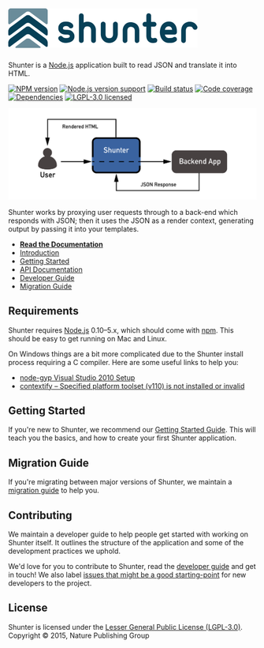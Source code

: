 
# ![Shunter](docs/shunter-logo.png)

Shunter is a [Node.js][node] application built to read JSON and translate it into HTML.

[![NPM version][shield-npm]][info-npm]
[![Node.js version support][shield-node]][info-node]
[![Build status][shield-build]][info-build]
[![Code coverage][shield-coverage]][info-coverage]
[![Dependencies][shield-dependencies]][info-dependencies]
[![LGPL-3.0 licensed][shield-license]][info-license]

![Shunter as a proxy](docs/diagram.png)

Shunter works by proxying user requests through to a back-end which responds with JSON; then it uses the JSON as a render context, generating output by passing it into your templates.

- [**Read the Documentation**](docs/index.md)
- [Introduction](docs/introduction.md)
- [Getting Started](docs/getting-started.md)
- [API Documentation](docs/usage/index.md)
- [Developer Guide](docs/developer-guide.md)
- [Migration Guide](docs/migration/index.md)


Requirements
------------

Shunter requires [Node.js][node] 0.10–5.x, which should come with [npm][npm]. This should be easy to get running on Mac and Linux.

On Windows things are a bit more complicated due to the Shunter install process requiring a C compiler. Here are some useful links to help you:

- [node-gyp Visual Studio 2010 Setup][node-gyp-vs]
- [contextify – Specified platform toolset (v110) is not installed or invalid][contextify]


Getting Started
---------------

If you're new to Shunter, we recommend our [Getting Started Guide](docs/getting-started.md). This will teach you the basics, and how to create your first Shunter application.


Migration Guide
---------------

If you're migrating between major versions of Shunter, we maintain a [migration guide](docs/migration/index.md) to help you.


Contributing
------------

We maintain a developer guide to help people get started with working on Shunter itself. It outlines the structure of the application and some of the development practices we uphold.

We'd love for you to contribute to Shunter, read the [developer guide](docs/developer-guide.md) and get in touch! We also label [issues that might be a good starting-point][starter-issues] for new developers to the project.


License
-------

Shunter is licensed under the [Lesser General Public License (LGPL-3.0)][info-license].  
Copyright &copy; 2015, Nature Publishing Group



[contextify]: http://zxtech.wordpress.com/2013/02/20/contextify-specified-platform-toolset-v110-is-not-installed-or-invalid/
[node]: https://nodejs.org/
[node-gyp-vs]: https://github.com/TooTallNate/node-gyp/wiki/Visual-Studio-2010-Setup
[npm]: https://www.npmjs.com/
[starter-issues]: https://github.com/nature/shunter/labels/good-starter-issue

[info-coverage]: https://coveralls.io/github/nature/shunter
[info-dependencies]: https://gemnasium.com/nature/shunter
[info-license]: LICENSE
[info-node]: package.json
[info-npm]: https://www.npmjs.com/package/shunter
[info-build]: https://travis-ci.org/nature/shunter
[shield-coverage]: https://img.shields.io/coveralls/nature/shunter.svg
[shield-dependencies]: https://img.shields.io/gemnasium/nature/shunter.svg
[shield-license]: https://img.shields.io/badge/license-LGPL%203.0-blue.svg
[shield-node]: https://img.shields.io/badge/node.js%20support-0.10–5-brightgreen.svg
[shield-npm]: https://img.shields.io/npm/v/shunter.svg
[shield-build]: https://img.shields.io/travis/nature/shunter/master.svg
